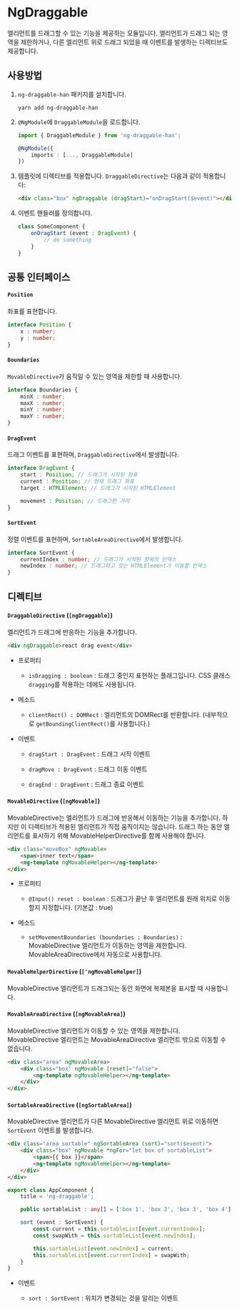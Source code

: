 # NgDraggable

엘리먼트를 드래그할 수 있는 기능을 제공하는 모듈입니다. 엘리먼트가 드래그 되는 영역을 제한하거나, 다른 엘리먼트 위로 드래그 되었을 때 이벤트를 발생하는 디렉티브도 제공합니다.

## 사용방법

1. `ng-draggable-han` 패키지를 설치합니다.
	```
	yarn add ng-draggable-han
	```

1. `@NgModule`에 `DraggableModule`을 로드합니다.
	```typescript
    import { DraggableModule } from 'ng-draggable-han';
    
    @NgModule({
    	imports : [..., DraggableModule]
    })
    
    ```
    
1. 템플릿에 디렉티브를 적용합니다. `DraggableDirective`는 다음과 같이 적용합니다:

	```html
    <div class="box" ngDraggable (dragStart)="onDragStart($event)"></div>
    ```
    
1. 이벤트 핸들러를 정의합니다.

	```typescript
    class SomeComponent {
    	onDragStart (event : DragEvent) {
    		// do something
    	}
    }
    ```
    
## 공통 인터페이스

#### `Position`

좌표를 표현합니다.

```typescript
interface Position {
	x : number;
	y : number;
}
```

#### `Boundaries`
`MovableDirective`가 움직일 수 있는 영역을 제한할 때 사용합니다.

```typescript
interface Boundaries {
	minX : number;
	maxX : number;
	minY : number;
	maxY : number;
}
```

#### `DragEvent`

드래그 이벤트를 표현하며, `DraggableDirective`에서 발생합니다.

```typescript
interface DragEvent {
	start : Position; // 드래그가 시작된 좌표
	current : Position; // 현재 드래그 좌표
	target : HTMLElement; // 드래그가 시작된 HTMLElement

	movement : Position; // 드래그한 거리
}
```

#### `SortEvent`

정렬 이벤트를 표현하며, `SortableAreaDirective`에서 발생합니다.

```typescript
interface SortEvent {
	currentIndex : number; // 드래그가 시작된 항목의 인덱스
	newIndex : number; // 드래그하고 있는 HTMLElement가 이동할 인덱스
}
```

## 디렉티브

#### `DraggableDirective` (`[ngDraggable]`)

엘리먼트가 드래그에 반응하는 기능을 추가합니다.

```html
<div ngDraggable>react drag event</div>
```

* 프로퍼티

	- `isDragging : boolean` : 드래그 중인지 표현하는 플래그입니다. CSS 클래스 `dragging`를 적용하는 데에도 사용됩니다.

* 메소드

	- `clientRect() : DOMRect` : 엘리먼트의 DOMRect를 반환합니다. (내부적으로 `getBoundingClientRect()`를 사용합니다.)

* 이벤트

	- `dragStart : DragEvent` : 드래그 시작 이벤트
    	
    - `dragMove : DragEvent` : 드래그 이동 이벤트
    
    - `dragEnd : DragEvent` : 드래그 종료 이벤트

#### `MovableDirective` (`[ngMovable]`)

MovableDirective는 엘리먼트가 드래그에 반응해서 이동하는 기능을 추가합니다. 하지만 이 디렉티브가 적용된 엘리먼트가 직접 움직이지는 않습니다. 드래그 하는 동안 엘리먼트를 표시하기 위해 MovableHelperDirective를 함께 사용해야 합니다. 

```html
<div class="moveBox" ngMovable>
	<span>inner text</span>
	<ng-template ngMovableHelper></ng-template>
</div>
```

* 프로퍼티

	- `@Input() reset : boolean` : 드래그가 끝난 후 엘리먼트를 원래 위치로 이동할지 지정합니다. (기본값 : true)
	
* 메소드

	- `setMovementBoundaries (boundaries : Boundaries)` : MovableDirective 엘리먼트가 이동하는 영역을 제한합니다. MovableAreaDirective에서 자동으로 사용합니다. 
	
#### `MovableHelperDirective` (`['ngMovableHelper]`)

MovableDirective 엘리먼트가 드래그되는 동안 화면에 복제본을 표시할 때 사용합니다.

#### `MovableAreaDirective` (`[ngMovableArea]`)

MovableDirective 엘리먼트가 이동할 수 있는 영역을 제한합니다. MovableDirective 엘리먼트는 MovableAreaDirective 엘리먼트 밖으로 이동할 수 없습니다.

```html
<div class="area" ngMovableArea>
	<div class="box" ngMovable [reset]="false">
		<ng-template ngMovableHelper></ng-template>
	</div>
</div>
```

#### `SortableAreaDirective` (`[ngSortableArea]`)

MovableDirective 엘리먼트가 다른 MovableDirective 엘리먼트 위로 이동하면 `SortEvent` 이벤트를 발생합니다.

```html
<div class="area sortable" ngSortableArea (sort)="sort($event)">
	<div class="box" ngMovable *ngFor="let box of sortableList">
		<span>{{ box }}</span>
		<ng-template ngMovableHelper></ng-template>
	</div>
</div>
```

```typescript
export class AppComponent {
	title = 'ng-draggable';

	public sortableList : any[] = ['box 1', 'box 2', 'box 3', 'box 4'];

	sort (event : SortEvent) {
		const current = this.sortableList[event.currentIndex];
		const swapWith = this.sortableList[event.newIndex];

		this.sortableList[event.newIndex] = current;
		this.sortableList[event.currentIndex] = swapWith;
	}
}
```

* 이벤트

	- `sort : SortEvent` : 위치가 변경되는 것을 알리는 이벤트

